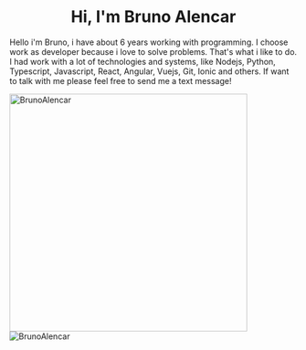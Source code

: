 <h1 align="center">Hi, I'm Bruno Alencar</h1>





  Hello i'm Bruno, i have about 6 years working with programming. I choose work as developer because i love to solve problems. That's what i like to do. I had work with a lot of technologies and systems, like Nodejs, Python, Typescript, Javascript, React, Angular, Vuejs, Git, Ionic and others. If want to talk with me please feel free to send me a text message!
</p>

<div>
  <img align="center" width="416px" src="https://github-readme-stats.vercel.app/api?username=BrunoAlencar&show_icons=true&count_private=true" alt="BrunoAlencar" />
  

<img align="left" src="https://github-readme-stats.vercel.app/api/top-langs/?username=BrunoAlencar&langs_count=6&theme=dracula&layout=compact&card_width=360" alt="BrunoAlencar" />
</div>
